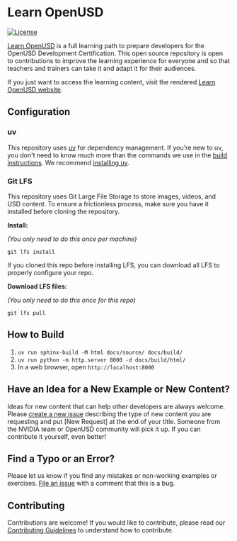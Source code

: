 # Learn OpenUSD
[![License](https://img.shields.io/badge/License-Apache%202.0-blue.svg)](https://opensource.org/licenses/Apache-2.0)

[Learn OpenUSD](https://docs.nvidia.com/learn-openusd/latest/index.html) is a full learning path to prepare developers for the OpenUSD Development Certification. This open source repository is open to contributions to improve the learning experience for everyone and so that teachers and trainers can take it and adapt it for their audiences.

If you just want to access the learning content, visit the rendered [Learn OpenUSD website](https://docs.nvidia.com/learn-openusd/latest/index.html).

## Configuration

### uv
This repository uses [uv](https://docs.astral.sh/uv/) for dependency management. If you're new to uv, you don't need to know much more than the commands we use in the [build instructions](#How-to-Build). We recommend [installing uv](https://docs.astral.sh/uv/getting-started/installation/).

### Git LFS
This repository uses Git Large File Storage to store images, videos, and USD content. To ensure a frictionless process, make sure you have it installed before cloning the repository.

**Install:** 

*(You only need to do this once per machine)*
```
git lfs install
```

If you cloned this repo before installing LFS, you can download all LFS to properly configure your repo.

**Download LFS files:** 

*(You only need to do this once for this repo)* 
```
git lfs pull
```

## How to Build
1. `uv run sphinx-build -M html docs/source/ docs/build/`
1. `uv run python -m http.server 8000 -d docs/build/html/`
1. In a web browser, open `http://localhost:8000`

## Have an Idea for a New Example or New Content?
Ideas for new content that can help other developers are always welcome. Please [create a new issue](https://github.com/NVIDIA-Omniverse/LearnOpenUSD/issues) describing the type of new content you are requesting and put [New Request] at the end of your title. Someone from the NVIDIA team or OpenUSD community will pick it up. If you can contribute it yourself, even better!

## Find a Typo or an Error?
Please let us know if you find any mistakes or non-working examples or exercises. [File an issue](https://github.com/NVIDIA-Omniverse/LearnOpenUSD/issues) with a comment that this is a bug.

## Contributing
Contributions are welcome! If you would like to contribute, please read our [Contributing Guidelines](./CONTRIBUTING.md) to understand how to contribute.